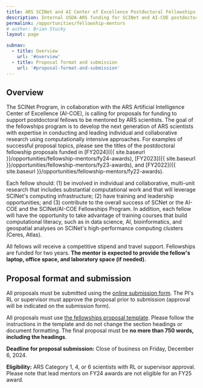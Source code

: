 ```yaml
---
title: ARS SCINet and AI Center of Excellence Postdoctoral Fellowships Program (FY25)
description: Internal USDA-ARS funding for SCINet and AI-COE postdoctoral fellowships.
permalink: /opportunities/fellowship-mentors
# author: Brian Stucky 
layout: page

subnav:
  - title: Overview
    url: '#overview'
  - title: Proposal format and submission
    url: '#proposal-format-and-submission'
---
```



## Overview

The SCINet Program, in collaboration with the ARS Artificial Intelligence Center of Excellence (AI-COE), is calling for proposals for funding to support postdoctoral fellows to be mentored by ARS scientists. The goal of the fellowships program is to develop the next generation of ARS scientists with expertise in conducting and leading individual and collaborative research using computationally intensive approaches. For examples of successful proposal topics, please see the titles of the postdoctoral fellowship proposals funded in [FY2024]({{ site.baseurl }}/opportunities/fellowship-mentors/fy24-awards), [FY2023]({{ site.baseurl }}/opportunities/fellowship-mentors/fy23-awards), and [FY2022]({{ site.baseurl }}/opportunities/fellowship-mentors/fy22-awards). 

Each fellow should: (1) be involved in individual and collaborative, multi-unit research that includes substantial computational work and that will leverage SCINet's computing infrastructure; (2) have training and leadership opportunities; and (3) contribute to the overall success of SCNet or the AI-COE and the SCINet/AI-COE Fellowships Program. In addition, each fellow will have the opportunity to take advantage of training courses that build computational literacy, such as in data science, AI, bioinformatics, and geospatial analyses on SCINet's high-performance computing clusters (Ceres, Atlas).

All fellows will receive a competitive stipend and travel support. Fellowships are funded for two years. **The mentor is expected to provide the fellow's laptop, office space, and laboratory space (if needed).**


## Proposal format and submission

All proposals must be submitted using the [online submission form](https://forms.office.com/g/XvP71bTAia). The PI's RL or supervisor must approve the proposal prior to submission (approval will be indicated on the submission form).

All proposals must use [the fellowships proposal template](https://usdagcc.sharepoint.com/:w:/s/REE-ARS-SCINetOffice/EXfbBIAM9vpPrFGXowAYsSwBYJBAwCtwI3UDWWprN0yM-w?e=uznaVH). Please follow the instructions in the template and do not change the section headings or document formatting. The final proposal must be **no more than 750 words, including the headings**.
 
**Deadline for proposal submission:** Close of business on Friday, December 6, 2024.
 
**Eligibility:** ARS Category 1, 4, or 6 scientists with RL or supervisor approval. Please note that lead mentors on FY24 awards are not eligible for an FY25 award.

